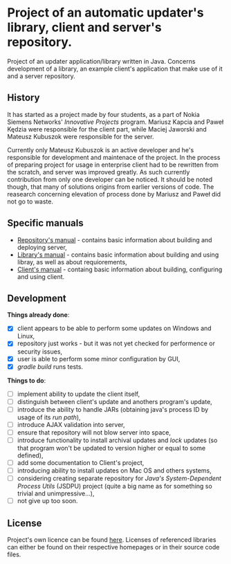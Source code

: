 ﻿Project of an automatic updater's library, client and server's repository.
===========

Project of an updater application/library written in Java. Concerns development
of a library, an example client's application that make use of it and a server
repository.

History
-----------

It has started as a project made by four students, as a part of Nokia Siemens
Networks' *Innovative Projects* program. Mariusz Kapcia and Paweł Kędzia were
responsible for the client part, while Maciej Jaworski and Mateusz Kubuszok
were responsible for the server.

Currently only Mateusz Kubuszok is an active developer and he's responsible for
development and maintenace of the project. In the process of preparing project
for usage in enterprise client had to be rewritten from the scratch, and server
was improved greatly. As such currently contribution from only one
developer can be noticed. It should be noted though, that many of solutions
origins from earlier versions of code. The reasearch concerning elevation of
process done by Mariusz and Paweł did not go to waste.

Specific manuals
-----------
 * [Repository's manual](README.REPOSITORY.md) - contains basic information about
 building and deploying server,
 * [Library's manual](README.LIBRARY.md) - contains basic information about
 building and using libray, as well as about requiorements,
 * [Client's manual](README.CLIENT.md) - containg basic information about
 building, configuring and using client.

Development
-----------

**Things already done**:
 - [x] client appears to be able to perform some updates on Windows and Linux,
 - [x] repository just works - but it was not yet checked for performence
 or security issues,
 - [x] user is able to perform some minor configuration by GUI,
 - [x] *gradle build* runs tests.

**Things to do**:
 - [ ] implement ability to update the client itself,
 - [ ] distinguish between client's update and anothers program's update,
 - [ ] introduce the ability to handle JARs (obtaining java's process ID by usage of
 its *run path*),
 - [ ] introduce AJAX validation into server,
 - [ ] ensure that repository will not blow server into space,
 - [ ] introduce functionality to install archival updates and *lock* updates (so
 that program won't be updated to version higher or equal to some defined),
 - [ ] add some documentation to Client's project,
 - [ ] introducing ability to install updates on Mac OS and others systems,
 - [ ] considering creating separate repository for *Java's System-Dependent
 Process Utils* (JSDPU) project (quite a big name as for something so trivial
 and unimpressive...),
 - [ ] not give up too soon.

License
-----------
Project's own licence can be found [here](LICENSE.md). Licenses of referenced libraries
can either be found on their respective homepages or in their source code files.
